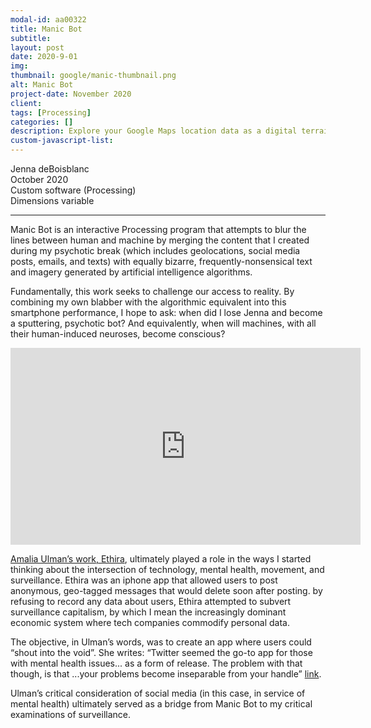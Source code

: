 ```yaml
---
modal-id: aa00322
title: Manic Bot
subtitle:
layout: post
date: 2020-9-01
img:
thumbnail: google/manic-thumbnail.png
alt: Manic Bot
project-date: November 2020
client: 
tags: [Processing]
categories: []
description: Explore your Google Maps location data as a digital terrain
custom-javascript-list:
---
```


Jenna deBoisblanc  
October 2020  
Custom software (Processing)   
Dimensions variable  

---
Manic Bot is an interactive Processing program that attempts to blur the lines between human and machine by merging the content that I created during my psychotic break (which includes geolocations, social media posts, emails, and texts) with equally bizarre, frequently-nonsensical text and imagery generated by artificial intelligence algorithms. 

Fundamentally, this work seeks to challenge our access to reality. By combining my own blabber with the algorithmic equivalent into this smartphone performance, I hope to ask: when did I lose Jenna and become a sputtering, psychotic bot? And equivalently, when will machines, with all their human-induced neuroses, become conscious?

<div class="embed-responsive embed-responsive-16by9">
<iframe width="560" height="315" src="https://www.youtube.com/embed/oCQQefI_fVE" frameborder="0" allow="autoplay; encrypted-media" allowfullscreen></iframe>
</div>

[Amalia Ulman’s work, Ethira](https://anthology.rhizome.org/ethira), ultimately played a role in the ways I started thinking about the intersection of technology, mental health, movement, and surveillance. Ethira  was an iphone app that allowed users to post anonymous, geo-tagged messages that would delete soon after posting. by refusing to record any data about users, Ethira attempted to subvert surveillance capitalism, by which I mean the increasingly dominant economic system where tech companies commodify personal data. 

The objective, in Ulman’s words, was to create an app where users could “shout into the void”. She writes: “Twitter seemed the go-to app for those with mental health issues... as a form of release. The problem with that though, is that ...your problems become inseparable from your handle” [link](https://anthology.rhizome.org/ethira). 

Ulman’s critical consideration of social media (in this case, in service of mental health) ultimately served as a bridge from Manic Bot to my critical examinations of surveillance.

